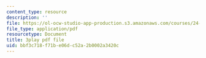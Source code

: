 ```yaml
---
content_type: resource
description: ''
file: https://ol-ocw-studio-app-production.s3.amazonaws.com/courses/24-912-black-matters-introduction-to-black-studies-spring-2017/bbf3c718f71be06dc52a2b0002a3420c_oIp0_rAEMIs.pdf
file_type: application/pdf
resourcetype: Document
title: 3play pdf file
uid: bbf3c718-f71b-e06d-c52a-2b0002a3420c
---
```

